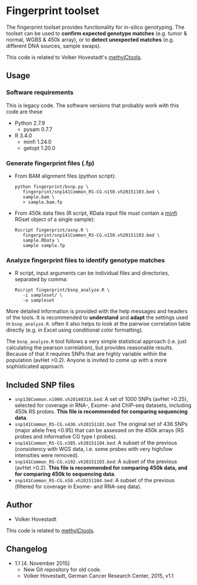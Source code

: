 # Fingerprint toolset

The fingerprint toolset provides functionality for in-silico genotyping. The toolset can be used to __confirm expected genotype matches__ (e.g. tumor & normal, WGBS & 450k array), or to __detect unexpected matches__ (e.g. different DNA sources, sample swaps).

This code is related to Volker Hovestadt's [methylCtools](https://github.com/hovestadt/methylCtools).

## Usage

### Software requirements

This is legacy code. The software versions that probably work with this code are these

 * Python 2.7.9
   * pysam 0.7.7
 * R 3.4.0
   * minfi 1.24.0
   * getopt 1.20.0

### Generate fingerprint files (.fp)

 - From BAM alignment files (python script):
   ```Shell
   python fingerprint/bsnp.py \
      fingerprint/snp141Common_RS-CG.n150.vh20151103.bed \
      sample.bam \
      > sample.bam.fp
   ```
 - From 450k data files (R script, RData input file must contain a [minfi](https://www.bioconductor.org/help/course-materials/2015/BioC2015/methylation450k.html) RGset object of a single sample):
   ```Shell
   Rscript fingerprint/asnp.R \
      fingerprint/snp141Common_RS-CG.n150.vh20151103.bed \
      sample.RData \
      sample sample.fp
   ```

### Analyze fingerprint files to identify genotype matches

 - R script, input arguments can be individual files and directories, separated by comma:
   ```Shell
   Rscript fingerprint/bsnp_analyze.R \
      -i sampleset/ \
      -o sampleset
   ```

More detailed information is provided with the help messages and headers of the tools. It is recommended to __understand__ and __adapt__ the settings used in `bsnp_analyze.R`. often it also helps to look at the pairwise correlation table directly (e.g. in Excel using conditional color formatting).

The `bsnp_analyze.R` tool follows a very simple statistical approach (i.e. just calculating the pearson correlation), but provides reasonable results. Because of that it requires SNPs that are highly variable within the population (avHet >0.2). Anyone is invited to come up with a more sophisticated approach.
 
## Included SNP files

- `snp138Common.n1000.vh20140318.bed`: A set of 1000 SNPs (avHet >0.25), selected for coverage in RNA-, Exome- and ChIP-seq datasets, including 450k RS probes. **This file is recommended for comparing sequencing data**.
- `snp141Common_RS-CG.n436.vh20151103.bed`: The original set of 436 SNPs (major allele freq <0.95) that can be assessed on the 450k arrays (RS probes and informative CG type I probes).
- `snp141Common_RS-CG.n385.vh20151104.bed`: A subset of the previous (consistency with WGS data, i.e. some probes with very high/low intensities were removed).
- `snp141Common_RS-CG.n192.vh20151103.bed`: A subset of the previous (avHet >0.2). **This file is recommended for comparing 450k data, and for comparing 450k to sequencing data**.
- `snp141Common_RS-CG.n50.vh20151104.bed`: A subset of the previous (filtered for coverage in Exome- and RNA-seq data).

## Author

* Volker Hovestadt

This code is related to [methylCtools](https://github.com/hovestadt/methylCtools).

## Changelog

- 1.1 [4. November 2015]
  - New Git repository for old code.
  - Volker Hovestadt, German Cancer Research Center, 2015, v1.1
